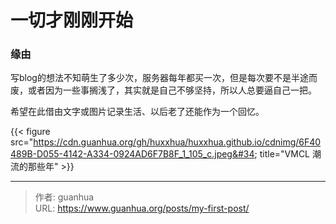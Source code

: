 # 一切才刚刚开始


### 缘由

写blog的想法不知萌生了多少次，服务器每年都买一次，但是每次要不是半途而废，或者因为一些事搁浅了，其实就是自己不够坚持，所以人总要逼自己一把。

希望在此借由文字或图片记录生活、以后老了还能作为一个回忆。

{{&lt; figure src=&#34;https://cdn.guanhua.org/gh/huxxhua/huxxhua.github.io/cdnimg/6F40489B-D055-4142-A334-0924AD6F7B8F_1_105_c.jpeg&#34; title=&#34;VMCL 潮流的那些年&#34; &gt;}}


---

> 作者: guanhua  
> URL: https://www.guanhua.org/posts/my-first-post/  

